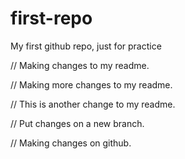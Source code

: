 # first-repo
 My first github repo, just for practice

// Making changes to my readme.

// Making more changes to my readme.

// This is another change to my readme.

// Put changes on a new branch.

// Making changes on github.
